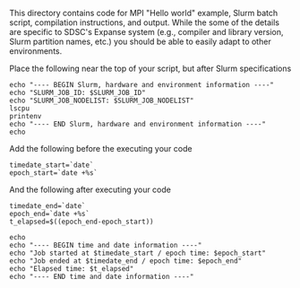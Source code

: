 This directory contains code for MPI "Hello world" example, Slurm
batch script, compilation instructions, and output. While the some of
the details are specific to SDSC's Expanse system (e.g., compiler and
library version, Slurm partition names, etc.) you should be able to
easily adapt to other environments.

Place the following near the top of your script, but after Slurm
specifications

```
echo "---- BEGIN Slurm, hardware and environment information ----"
echo "SLURM_JOB_ID: $SLURM_JOB_ID"
echo "SLURM_JOB_NODELIST: $SLURM_JOB_NODELIST"
lscpu
printenv
echo "---- END Slurm, hardware and environment information ----"
echo
```

Add the following before the executing your code

```
timedate_start=`date`
epoch_start=`date +%s`
```

And the following after executing your code

```
timedate_end=`date`
epoch_end=`date +%s`
t_elapsed=$((epoch_end-epoch_start))

echo
echo "---- BEGIN time and date information ----"
echo "Job started at $timedate_start / epoch time: $epoch_start"
echo "Job ended at $timedate_end / epoch time: $epoch_end"
echo "Elapsed time: $t_elapsed"
echo "---- END time and date information ----"
```
